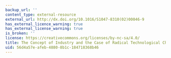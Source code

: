 ```yaml
---
backup_url: ''
content_type: external-resource
external_url: http://dx.doi.org/10.1016/S1047-8310(02)00046-9
has_external_licence_warning: true
has_external_license_warning: true
is_broken: ''
license: https://creativecommons.org/licenses/by-nc-sa/4.0/
title: The Concept of Industry and the Case of Radical Technological Change
uid: 56d4a57e-afeb-4880-8b1c-184718368b46
---
```

